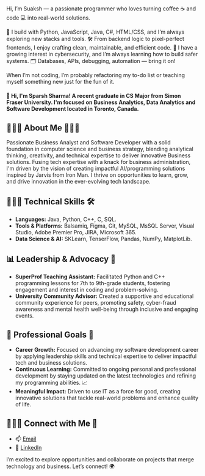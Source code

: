 Hi, I’m Suaksh — a passionate programmer who loves turning coffee ☕ and code 💻 into real-world solutions.

🔧 I build with Python, JavaScript, Java, C#, HTML/CSS, and I’m always exploring new stacks and tools.
🛠️ From backend logic to pixel-perfect frontends, I enjoy crafting clean, maintainable, and efficient code.
🔐 I have a growing interest in cybersecurity, and I’m always learning how to build safer systems.
🗂️ Databases, APIs, debugging, automation — bring it on!

When I’m not coding, I’m probably refactoring my to-do list or teaching myself something new just for the fun of it.
#### 👋 Hi, I'm Sparsh Sharma! A recent graduate in CS Major from Simon Fraser University. I'm focused on Business Analytics, Data Analytics and Software Development located in Toronto, Canada.

## 👨🏻‍🎓 About Me 👨🏻‍💼
Passionate Business Analyst and Software Developer with a solid foundation in computer science and business strategy, blending analytical thinking, creativity, and technical expertise to deliver innovative Business solutions. Fusing tech expertise with a knack for business administration, I'm driven by the vision of creating impactful AI/programming solutions inspired by Jarvis from Iron Man. I thrive on opportunities to learn, grow, and drive innovation in the ever-evolving tech landscape.

## 👨🏻‍💻 Technical Skills 🛠️
- **Languages:** Java, Python, C++, C, SQL. 
- **Tools & Platforms:** Balsamiq, Figma, Git, MySQL, MsSQL Server, Visual Studio, Adobe Premier Pro, JIRA, Microsoft 365.
- **Data Science & AI:** SKLearn, TenserFlow, Pandas, NumPy, MatplotLib.
 
## 📊 Leadership & Advocacy 🌟
- **SuperProf Teaching Assistant:** Facilitated Python and C++ programming lessons for 7th to 9th-grade students, fostering engagement and interest in coding and problem-solving.
- **University Community Advisor:** Created a supportive and educational community experience for peers, promoting safety, cyber-fraud awareness and mental health well-being through inclusive and engaging events.

## 🎯 Professional Goals 🚀
- **Career Growth:** Focused on advancing my software development career by applying leadership skills and technical expertise to deliver impactful tech and business solutions.
- **Continuous Learning:** Committed to ongoing personal and professional development by staying updated on the latest technologies and refining my programming abilities. 📈
- **Meaningful Impact:**  Driven to use IT as a force for good, creating innovative solutions that tackle real-world problems and enhance quality of life.

## 🙋🏻‍♂️ Connect with Me 📨 
- 📫 [Email](mailto:sparshsharma9990@gmail.com)
- 🔗 [LinkedIn](https://www.linkedin.com/in/sparsh-sharma-320431187)

I’m excited to explore opportunities and collaborate on projects that merge technology and business. Let’s connect! 🌍
